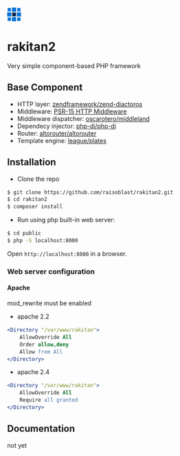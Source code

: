 ![rakitan2](public/asset/img/rakitan.png)

# rakitan2
Very simple component-based PHP framework

## Base Component
 - HTTP layer:  [zendframework/zend-diactoros](https://packagist.org/packages/zendframework/zend-diactoros)
 - Middleware: [PSR-15 HTTP Middleware](https://github.com/php-fig/fig-standards/tree/master/proposed/http-middleware)
 - Middleware dispatcher: [oscarotero/middleland](https://packagist.org/packages/oscarotero/middleland)
 - Dependecy injector: [php-di/php-di](https://packagist.org/packages/php-di/php-di)
 - Router: [altorouter/altorouter](https://packagist.org/packages/altorouter/altorouter)
 - Template engine: [league/plates](https://packagist.org/packages/league/plates)

## Installation
 - Clone the repo
```bash
$ git clone https://github.com/raisoblast/rakitan2.git
$ cd rakitan2
$ composer install
```

 - Run using php built-in web server:
```bash
$ cd public
$ php -S localhost:8000
```
Open ```http://localhost:8000``` in a browser.

### Web server configuration
#### Apache
mod_rewrite must be enabled
 - apache 2.2
```apache
<Directory "/var/www/rakitan">
    AllowOverride All
    Order allow,deny
    Allow from All
</Directory>
```

 - apache 2.4
```apache
<Directory "/var/www/rakitan">
    AllowOverride All
    Require all granted
</Directory>
```

## Documentation
not yet
